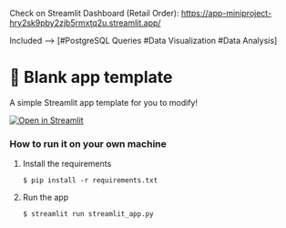 Check on Streamlit Dashboard (Retail Order): https://app-miniproject-hry2sk9pby2zjb5rmxtq2u.streamlit.app/

Included --> [#PostgreSQL Queries #Data Visualization #Data Analysis]
               
# 🎈 Blank app template

A simple Streamlit app template for you to modify!

[![Open in Streamlit](https://static.streamlit.io/badges/streamlit_badge_black_white.svg)](https://blank-app-template.streamlit.app/)

### How to run it on your own machine

1. Install the requirements

   ```
   $ pip install -r requirements.txt
   ```

2. Run the app

   ```
   $ streamlit run streamlit_app.py
   ```
